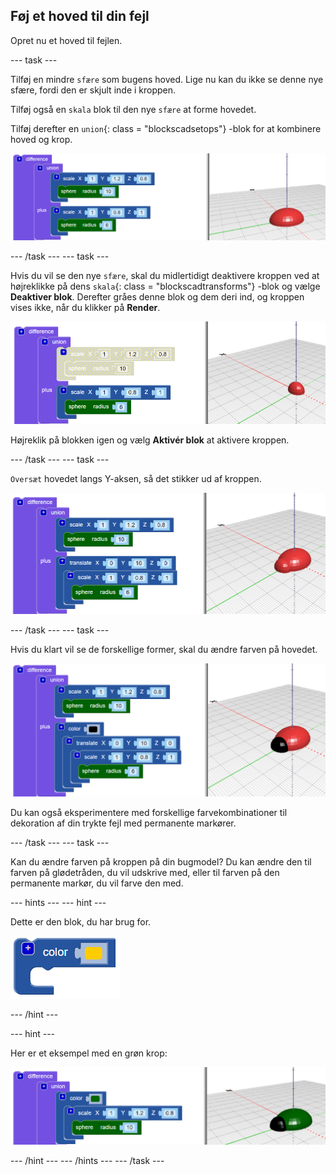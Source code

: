 ## Føj et hoved til din fejl

Opret nu et hoved til fejlen.

--- task ---

Tilføj en mindre `sfære` som bugens hoved. Lige nu kan du ikke se denne nye sfære, fordi den er skjult inde i kroppen.

Tilføj også en `skala` blok til den nye `sfære` at forme hovedet.

Tilføj derefter en `union`{: class = "blockscadsetops"} -blok for at kombinere hoved og krop.

![skærmbillede](images/bug-head-hidden.png)

--- /task --- --- task ---

Hvis du vil se den nye `sfære`, skal du midlertidigt deaktivere kroppen ved at højreklikke på dens `skala`{: class = "blockscadtransforms"} -blok og vælge **Deaktiver blok**. Derefter gråes denne blok og dem deri ind, og kroppen vises ikke, når du klikker på **Render**.

![skærmbillede](images/bug-disable.png)

Højreklik på blokken igen og vælg **Aktivér blok** at aktivere kroppen.

--- /task --- --- task ---

`Oversæt` hovedet langs Y-aksen, så det stikker ud af kroppen.

  ![skærmbillede](images/bug-head.png)

--- /task --- --- task ---

Hvis du klart vil se de forskellige former, skal du ændre farven på hovedet.

![skærmbillede](images/bug-head-black.png)

Du kan også eksperimentere med forskellige farvekombinationer til dekoration af din trykte fejl med permanente markører.

--- /task --- --- task ---

Kan du ændre farven på kroppen på din bugmodel? Du kan ændre den til farven på glødetråden, du vil udskrive med, eller til farven på den permanente markør, du vil farve den med.

--- hints --- --- hint ---

Dette er den blok, du har brug for.

![skærmbillede](images/bug-colour-block.png)

--- /hint ---

--- hint ---

Her er et eksempel med en grøn krop:

![skærmbillede](images/bug-body-colour.png)

--- /hint --- --- /hints --- --- /task ---




  
